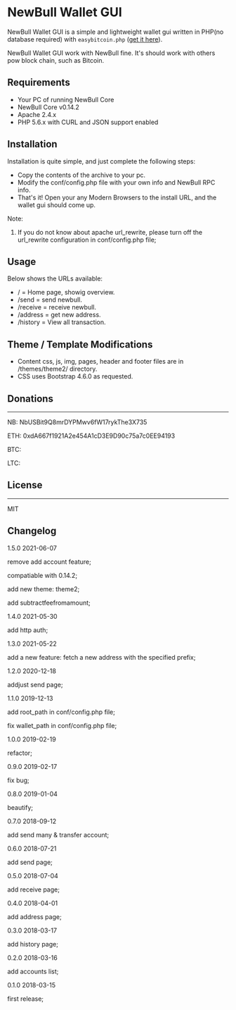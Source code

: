 # NewBull Wallet GUI

NewBull Wallet GUI is a simple and lightweight wallet gui written in PHP(no database required) with `easybitcoin.php` ([get it here](https://github.com/aceat64/EasyBitcoin-PHP)).

NewBull Wallet GUI work with NewBull fine. It's should work with others pow block chain, such as Bitcoin.

## Requirements

-   Your PC of running NewBull Core
-   NewBull Core v0.14.2
-   Apache 2.4.x
-   PHP 5.6.x with CURL and JSON support enabled

## Installation

Installation is quite simple, and just complete the following steps:

-   Copy the contents of the archive to your pc.
-   Modify the conf/config.php file with your own info and NewBull RPC info.
-   That's it! Open your any Modern Browsers to the install URL, and the wallet gui should come up.

Note:

1. If you do not know about apache url_rewrite, please turn off the url_rewrite configuration in conf/config.php file;

## Usage

Below shows the URLs available:

-   / = Home page, showig overview.
-   /send = send newbull.
-   /receive = receive newbull.
-   /address = get new address.
-   /history = View all transaction.

## Theme / Template Modifications

-   Content css, js, img, pages, header and footer files are in /themes/theme2/ directory.
-   CSS uses Bootstrap 4.6.0 as requested.

## Donations

---

NB: NbUSBit9Q8mrDYPMwv6fW17rykThe3X735

ETH: 0xdA667f1921A2e454A1cD3E9D90c75a7c0EE94193

BTC:

LTC:

## License

---

MIT

## Changelog

1.5.0 2021-06-07

remove add account feature;

compatiable with 0.14.2;

add new theme: theme2;

add subtractfeefromamount;

1.4.0 2021-05-30

add http auth;

1.3.0 2021-05-22

add a new feature: fetch a new address with the specified prefix;

1.2.0 2020-12-18

addjust send page;

1.1.0 2019-12-13

add root_path in conf/config.php file;

fix wallet_path in conf/config.php file;

1.0.0 2019-02-19

refactor;

0.9.0 2019-02-17

fix bug;

0.8.0 2019-01-04

beautify;

0.7.0 2018-09-12

add send many & transfer account;

0.6.0 2018-07-21

add send page;

0.5.0 2018-07-04

add receive page;

0.4.0 2018-04-01

add address page;

0.3.0 2018-03-17

add history page;

0.2.0 2018-03-16

add accounts list;

0.1.0 2018-03-15

first release;
